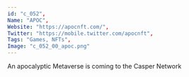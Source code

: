 ```yaml
--- 
id: "c_052", 
Name: "APOC", 
Website: "https://apocnft.com/", 
Twitter: "https://mobile.twitter.com/apocnft", 
Tags: "Games, NFTs", 
Image: "c_052_00_apoc.png" 
--- 
```

<!--lang:en--> 
An apocalyptic Metaverse is coming to the Casper Network
<!--lang:es--] 
Un metaverso apocalíptico llega a Casper Network
<!--lang:de--] 
Eine apokalyptische Metaverse kommt ins Casper-Netzwerk
<!--lang:fr--] 
Un métaverse apocalyptique arrive sur le réseau Casper
<!--lang:pl--] 
Apokaliptyczny Metaverse nadchodzi do Casper Network
<!--lang:uk--] 
Апокаліптичний метавсесвіт наближається до мережі Casper
[!--lang:*--> 
